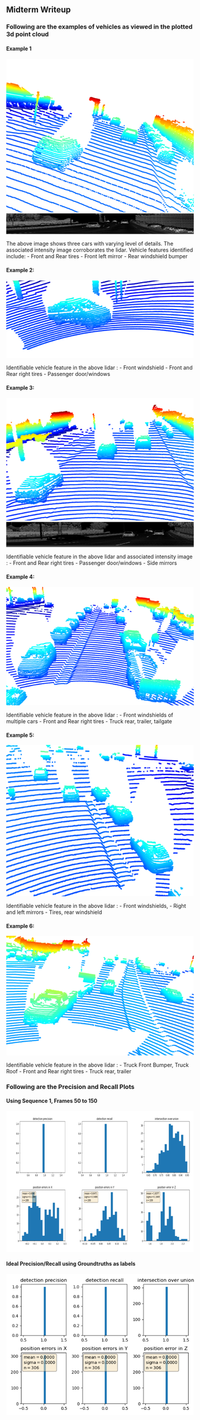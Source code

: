 ## Midterm Writeup

### Following are the examples of vehicles as viewed in the plotted 3d point cloud

#### Example 1
![](/img/lidar_1.png) ![](/img/Intensity_img_1.png)

The above image shows three cars with varying level of details. The associated intensity image corroborates the lidar.
Vehicle features identified include:
    - Front and Rear tires
    - Front left mirror 
    - Rear windshield bumper

#### Example 2:
![](/img/lidar_2.png)

Identifiable vehicle feature in the above lidar :
    - Front windshield
    - Front and Rear right tires
    - Passenger door/windows

#### Example 3:
![](/img/lidar_3.png) ![](/img/Intensity_img_3.png)

Identifiable vehicle feature in the above lidar and associated intensity image :
    - Front and Rear right tires
    - Passenger door/windows
    - Side mirrors

#### Example 4:
![](/img/lidar_4.png)

Identifiable vehicle feature in the above lidar :
    - Front windshields of multiple cars
    - Front and Rear right tires
    - Truck rear, trailer, tailgate

#### Example 5:
![](/img/Lidar_5.png)

Identifiable vehicle feature in the above lidar :
    - Front windshields, 
    - Right and left mirrors
    - Tires, rear windshield

#### Example 6:
![](/img/lidar_6.png)

Identifiable vehicle feature in the above lidar :
    - Truck Front Bumper, Truck Roof
    - Front and Rear right tires
    - Truck rear, trailer

### Following are the Precision and Recall Plots

#### Using Sequence 1, Frames 50 to 150
![](/img/precision_recall.png)

#### Ideal Precision/Recall using Groundtruths as labels
![](/img/Ideal_precision_recall.png)